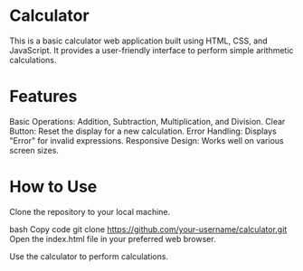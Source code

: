 # Calculator
This is a basic calculator web application built using HTML, CSS, and JavaScript. It provides a user-friendly interface to perform simple arithmetic calculations.

# Features
Basic Operations: Addition, Subtraction, Multiplication, and Division.
Clear Button: Reset the display for a new calculation.
Error Handling: Displays "Error" for invalid expressions.
Responsive Design: Works well on various screen sizes.
# How to Use
Clone the repository to your local machine.

bash
Copy code
git clone https://github.com/your-username/calculator.git
Open the index.html file in your preferred web browser.

Use the calculator to perform calculations.
